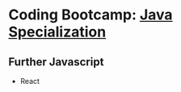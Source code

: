 # Coding Bootcamp: [Java Specialization](https://codeandwork.github.io/courses/java-p.html)

## Further Javascript

- React